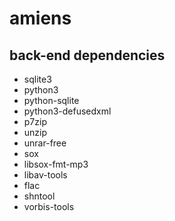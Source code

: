 # amiens

## back-end dependencies

 * sqlite3
 * python3
 * python-sqlite
 * python3-defusedxml
 * p7zip
 * unzip
 * unrar-free
 * sox
 * libsox-fmt-mp3
 * libav-tools
 * flac
 * shntool
 * vorbis-tools